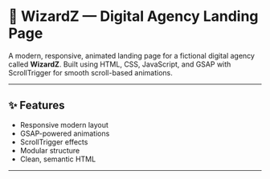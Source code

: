 # 🌟 WizardZ — Digital Agency Landing Page

A modern, responsive, animated landing page for a fictional digital agency called **WizardZ**. Built using HTML, CSS, JavaScript, and GSAP with ScrollTrigger for smooth scroll-based animations.

---

## ✨ Features

- Responsive modern layout
- GSAP-powered animations
- ScrollTrigger effects
- Modular structure
- Clean, semantic HTML

---
